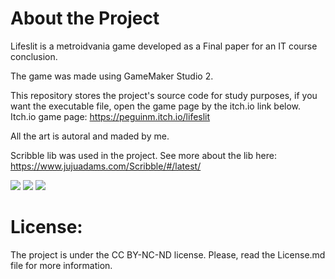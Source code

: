 <h1>About the Project</h1>

Lifeslit is a metroidvania game developed as a Final paper for an IT course conclusion.

The game was made using GameMaker Studio 2.

This repository stores the project's source code for study purposes, if you want the executable file, open the game page by the itch.io link below.
Itch.io game page: https://peguinm.itch.io/lifeslit

All the art is autoral and maded by me.

Scribble lib was used in the project. See more about the lib here: https://www.jujuadams.com/Scribble/#/latest/

<img src = "https://img.itch.zone/aW1hZ2UvMjM3ODg3NS8xNDI2MzE2MS5wbmc=/347x500/gf33MJ.png">
<img src = "https://img.itch.zone/aW1hZ2UvMjM3ODg3NS8xNDI2MzE3MC5wbmc=/347x500/ViJbNF.png">
<img src = "https://img.itch.zone/aW1hZ2UvMjM3ODg3NS8xNDI2MzE3OC5wbmc=/347x500/Faw%2Bhn.png">

<h1>License:</h1>

The project is under the CC BY-NC-ND license.
Please, read the License.md file for more information.

